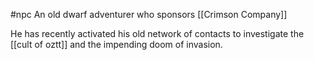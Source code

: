 #npc
An old dwarf adventurer who sponsors [[Crimson Company]]

He has recently activated his old network of contacts to investigate the [[cult of oztt]] and the impending doom of invasion.
